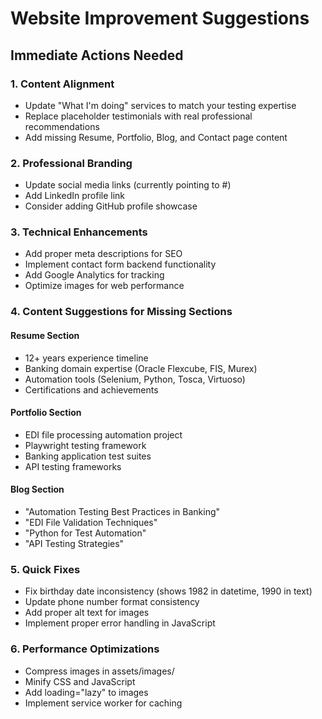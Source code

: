 # Website Improvement Suggestions

## Immediate Actions Needed

### 1. Content Alignment
- Update "What I'm doing" services to match your testing expertise
- Replace placeholder testimonials with real professional recommendations
- Add missing Resume, Portfolio, Blog, and Contact page content

### 2. Professional Branding
- Update social media links (currently pointing to #)
- Add LinkedIn profile link
- Consider adding GitHub profile showcase

### 3. Technical Enhancements
- Add proper meta descriptions for SEO
- Implement contact form backend functionality
- Add Google Analytics for tracking
- Optimize images for web performance

### 4. Content Suggestions for Missing Sections

#### Resume Section
- 12+ years experience timeline
- Banking domain expertise (Oracle Flexcube, FIS, Murex)
- Automation tools (Selenium, Python, Tosca, Virtuoso)
- Certifications and achievements

#### Portfolio Section
- EDI file processing automation project
- Playwright testing framework
- Banking application test suites
- API testing frameworks

#### Blog Section
- "Automation Testing Best Practices in Banking"
- "EDI File Validation Techniques"
- "Python for Test Automation"
- "API Testing Strategies"

### 5. Quick Fixes
- Fix birthday date inconsistency (shows 1982 in datetime, 1990 in text)
- Update phone number format consistency
- Add proper alt text for images
- Implement proper error handling in JavaScript

### 6. Performance Optimizations
- Compress images in assets/images/
- Minify CSS and JavaScript
- Add loading="lazy" to images
- Implement service worker for caching
